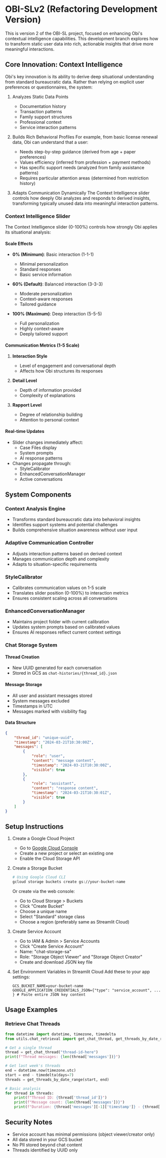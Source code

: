 # OBI-SLv2 (Refactoring Development Version)

This is version 2 of the OBI-SL project, focused on enhancing Obi's contextual intelligence capabilities. This development branch explores how to transform static user data into rich, actionable insights that drive more meaningful interactions.

## Core Innovation: Context Intelligence

Obi's key innovation is its ability to derive deep situational understanding from standard bureaucratic data. Rather than relying on explicit user preferences or questionnaires, the system:

1. Analyzes Static Data Points
   - Documentation history
   - Transaction patterns
   - Family support structures
   - Professional context
   - Service interaction patterns

2. Builds Rich Behavioral Profiles
   For example, from basic license renewal data, Obi can understand that a user:
   - Needs step-by-step guidance (derived from age + paper preferences)
   - Values efficiency (inferred from profession + payment methods)
   - Has specific support needs (analyzed from family assistance patterns)
   - Requires particular attention areas (determined from restriction history)

3. Adapts Communication Dynamically
   The Context Intelligence slider controls how deeply Obi analyzes and responds to derived insights, transforming typically unused data into meaningful interaction patterns.

### Context Intelligence Slider

The Context Intelligence slider (0-100%) controls how strongly Obi applies its situational analysis:

#### Scale Effects
- **0% (Minimum)**: Basic interaction (1-1-1)
  - Minimal personalization
  - Standard responses
  - Basic service information

- **60% (Default)**: Balanced interaction (3-3-3)
  - Moderate personalization
  - Context-aware responses
  - Tailored guidance

- **100% (Maximum)**: Deep interaction (5-5-5)
  - Full personalization
  - Highly context-aware
  - Deeply tailored support

#### Communication Metrics (1-5 Scale)
1. **Interaction Style**
   - Level of engagement and conversational depth
   - Affects how Obi structures its responses

2. **Detail Level**
   - Depth of information provided
   - Complexity of explanations

3. **Rapport Level**
   - Degree of relationship building
   - Attention to personal context

#### Real-time Updates
- Slider changes immediately affect:
  - Case Files display
  - System prompts
  - AI response patterns
- Changes propagate through:
  - StyleCalibrator
  - EnhancedConversationManager
  - Active conversations

## System Components

### Context Analysis Engine
- Transforms standard bureaucratic data into behavioral insights
- Identifies support systems and potential challenges
- Builds comprehensive situation awareness without user input

### Adaptive Communication Controller
- Adjusts interaction patterns based on derived context
- Manages communication depth and complexity
- Adapts to situation-specific requirements

### StyleCalibrator
- Calibrates communication values on 1-5 scale
- Translates slider position (0-100%) to interaction metrics
- Ensures consistent scaling across all conversations

### EnhancedConversationManager
- Maintains project folder with current calibration
- Updates system prompts based on calibrated values
- Ensures AI responses reflect current context settings

### Chat Storage System

#### Thread Creation
- New UUID generated for each conversation
- Stored in GCS as `chat-histories/{thread_id}.json`

#### Message Storage
- All user and assistant messages stored
- System messages excluded
- Timestamps in UTC
- Messages marked with visibility flag

#### Data Structure
```json
{
    "thread_id": "unique-uuid",
    "timestamp": "2024-03-21T10:30:00Z",
    "messages": [
        {
            "role": "user",
            "content": "message content",
            "timestamp": "2024-03-21T10:30:00Z",
            "visible": true
        },
        {
            "role": "assistant",
            "content": "response content",
            "timestamp": "2024-03-21T10:30:01Z",
            "visible": true
        }
    ]
}
```

## Setup Instructions

1. Create a Google Cloud Project
   - Go to [Google Cloud Console](https://console.cloud.google.com)
   - Create a new project or select an existing one
   - Enable the Cloud Storage API

2. Create a Storage Bucket
   ```bash
   # Using Google Cloud CLI
   gcloud storage buckets create gs://your-bucket-name
   ```
   Or create via the web console:
   - Go to Cloud Storage > Buckets
   - Click "Create Bucket"
   - Choose a unique name
   - Select "Standard" storage class
   - Choose a region (preferably same as Streamlit Cloud)

3. Create Service Account
   - Go to IAM & Admin > Service Accounts
   - Click "Create Service Account"
   - Name: "chat-storage-sa"
   - Role: "Storage Object Viewer" and "Storage Object Creator"
   - Create and download JSON key file

4. Set Environment Variables in Streamlit Cloud
   Add these to your app settings:
   ```
   GCS_BUCKET_NAME=your-bucket-name
   GOOGLE_APPLICATION_CREDENTIALS_JSON={"type": "service_account", ... } # Paste entire JSON key content
   ```

## Usage Examples

### Retrieve Chat Threads

```python
from datetime import datetime, timezone, timedelta
from utils.chat_retrieval import get_chat_thread, get_threads_by_date_range

# Get a single thread
thread = get_chat_thread("thread-id-here")
print(f"Thread messages: {len(thread['messages'])}")

# Get last week's threads
end = datetime.now(timezone.utc)
start = end - timedelta(days=7)
threads = get_threads_by_date_range(start, end)

# Basic analysis
for thread in threads:
    print(f"Thread ID: {thread['thread_id']}")
    print(f"Message count: {len(thread['messages'])}")
    print(f"Duration: {thread['messages'][-1]['timestamp']} - {thread['messages'][0]['timestamp']}")
```

## Security Notes

- Service account has minimal permissions (object viewer/creator only)
- All data stored in your GCS bucket
- No PII stored beyond chat content
- Threads identified by UUID only
